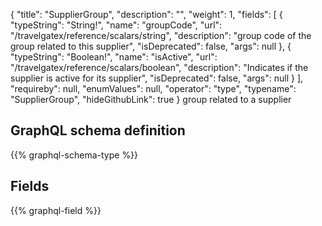 {
  "title": "SupplierGroup",
  "description": "",
  "weight": 1,
  "fields": [
    {
      "typeString": "String!",
      "name": "groupCode",
      "url": "/travelgatex/reference/scalars/string",
      "description": "group code of the group related to this supplier",
      "isDeprecated": false,
      "args": null
    },
    {
      "typeString": "Boolean!",
      "name": "isActive",
      "url": "/travelgatex/reference/scalars/boolean",
      "description": "Indicates if the supplier is active for its supplier",
      "isDeprecated": false,
      "args": null
    }
  ],
  "requireby": null,
  "enumValues": null,
  "operator": "type",
  "typename": "SupplierGroup",
  "hideGithubLink": true
}
group related to a supplier
## GraphQL schema definition

{{% graphql-schema-type %}}

## Fields

{{% graphql-field %}}
